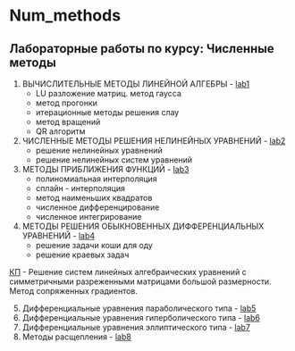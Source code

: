# Num_methods  
## Лабораторные работы по курсу: Численные методы  
1. ВЫЧИСЛИТЕЛЬНЫЕ МЕТОДЫ ЛИНЕЙНОЙ АЛГЕБРЫ - [lab1](https://github.com/khrengen/Num_methods/tree/main/lab1)
   * LU разложение матриц. метод гаусса
   * метод прогонки
   * итерационные методы решения слау
   * метод вращений
   * QR алгоритм
2. ЧИСЛЕННЫЕ МЕТОДЫ РЕШЕНИЯ НЕЛИНЕЙНЫХ УРАВНЕНИЙ - [lab2](https://github.com/khrengen/Num_methods/tree/main/lab2)
   * решение нелинейных уравнений
   * решение нелинейных систем уравнений
3. МЕТОДЫ ПРИБЛИЖЕНИЯ ФУНКЦИЙ - [lab3](https://github.com/khrengen/Num_methods/tree/main/lab3)
   * полиномиальная интерполяция
   * сплайн - интерполяция
   * метод наименьших квадратов
   * численное дифференцирование
   * численное интегрирование
4. МЕТОДЫ РЕШЕНИЯ ОБЫКНОВЕННЫХ ДИФФЕРЕНЦИАЛЬНЫХ УРАВНЕНИЙ - [lab4](https://github.com/khrengen/Num_methods/tree/main/lab4)
   * решение задачи коши для оду
   * решение краевых задач  


[КП](https://github.com/khrengen/Num_methods/tree/main/KP) -  Решение систем линейных алгебраических уравнений с симметричными разреженными матрицами большой размерности. Метод сопряженных градиентов.

5. Дифференциальные уравнения параболического типа - [lab5](https://github.com/khrengen/Num_methods/tree/main/lab5)
6. Дифференциальные уравнения гиперболического типа - [lab6](https://github.com/khrengen/Num_methods/tree/main/lab6)
7. Дифференциальные уравнения эллиптического типа - [lab7](https://github.com/khrengen/Num_methods/tree/main/lab7)
8. Методы расщепления - [lab8](https://github.com/khrengen/Num_methods/tree/main/lab8)

